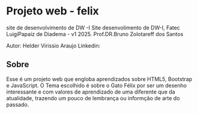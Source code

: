 # Projeto web - felix
site de desenvolvimento de DW -I
Site desenvolimento de DW-I, Fatec LuigiPapaiz de Diadema - v1 2025.
Prof.DR.Bruno Zolotareff dos Santos

Autor: Helder Virissio Araujo
Linkedin: 

## Sobre
Esse é um projeto web que engloba aprendizados sobre HTML5, Bootstrap e JavaScript. O Tema escolhido é sobre o Gato Félix por ser um desenho interessante e com valores de aprendizado de uma diferente que da atualidade, trazendo um pouco de lembrança ou informção de arte do passado. 
